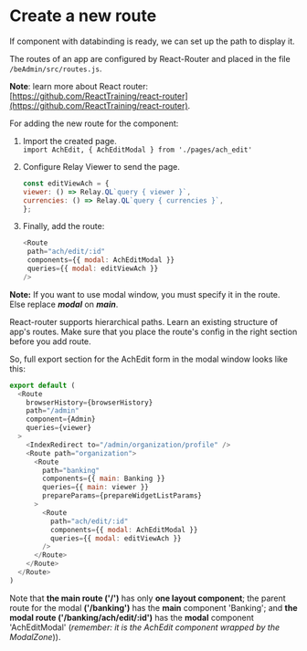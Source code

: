 # Create a new route

If component with databinding is ready, we can set up the path to display it.

The routes of an app are configured by React-Router and placed in the file `/beAdmin/src/routes.js`.

**Note**: learn more about React router: [https://github.com/ReactTraining/react-router](https://github.com/ReactTraining/react-router).



For adding the new route for the component:

1. Import the created page.  
   `import AchEdit, { AchEditModal } from './pages/ach_edit'`

2. Configure Relay Viewer to send the page.

   ```javascript
   const editViewAch = {
   viewer: () => Relay.QL`query { viewer }`,
   currencies: () => Relay.QL`query { currencies }`,
   }; 
   ```

3. Finally, add the route:

   ```javascript
   <Route
    path="ach/edit/:id"
    components={{ modal: AchEditModal }}
    queries={{ modal: editViewAch }}
   />
   ```

**Note:** If you want to use modal window, you must specify it in the route. Else replace _**modal**_ on _**main**_.

React-router supports hierarchical paths. Learn an existing structure of app's routes. Make sure that you place the route's config in the right section before you add route.

So, full export section for the AchEdit form in the modal window looks like this:

```javascript
export default (
  <Route
    browserHistory={browserHistory}
    path="/admin"
    component={Admin}
    queries={viewer}
  >
    <IndexRedirect to="/admin/organization/profile" />
    <Route path="organization">
      <Route
        path="banking"
        components={{ main: Banking }}
        queries={{ main: viewer }}
        prepareParams={prepareWidgetListParams}
      >
        <Route
          path="ach/edit/:id"
          components={{ modal: AchEditModal }}
          queries={{ modal: editViewAch }}
        /> 
      </Route>
    </Route>
  </Route>
)
```

Note that **the main route \('/'\)** has only **one layout component**; the parent route for the modal **\('/banking'\)** has the **main** component 'Banking'; and **the modal route \('/banking/ach/edit/:id'\)** has the **modal** component 'AchEditModal' \(_remember: it is the AchEdit component wrapped by the ModalZone_\)\).

